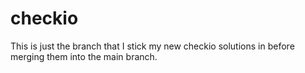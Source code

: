 # checkio

This is just the branch that I stick my new checkio solutions in before merging them into the main branch.
